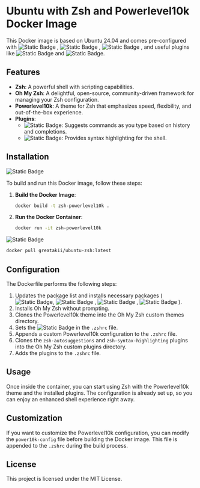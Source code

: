 # Ubuntu with Zsh and Powerlevel10k Docker Image

This Docker image is based on Ubuntu 24.04 and comes pre-configured with ![Static Badge](https://img.shields.io/badge/zsh-tomato)
, ![Static Badge](https://img.shields.io/badge/Oh%20my%20Zsh-grey)
, ![Static Badge](https://img.shields.io/badge/Powerlevel10k%20theme-green)
, and useful plugins like ![Static Badge](https://img.shields.io/badge/zsh_autosuggestions-%238A2BE2) and ![Static Badge](https://img.shields.io/badge/zsh_syntax_highlighting-teal).

## Features

- **Zsh**: A powerful shell with scripting capabilities.
- **Oh My Zsh**: A delightful, open-source, community-driven framework for managing your Zsh configuration.
- **Powerlevel10k**: A theme for Zsh that emphasizes speed, flexibility, and out-of-the-box experience.
- **Plugins**:
  - ![Static Badge](https://img.shields.io/badge/zsh_autosuggestions-%238A2BE2): Suggests commands as you type based on history and completions.
  - ![Static Badge](https://img.shields.io/badge/zsh_syntax_highlighting-teal): Provides syntax highlighting for the shell.

## Installation

![Static Badge](https://img.shields.io/badge/Install%20and%20run%20docker%20engine%20first-red)

To build and run this Docker image, follow these steps:

1. **Build the Docker Image**:
    ```sh
    docker build -t zsh-powerlevel10k .
    ```

2. **Run the Docker Container**:
    ```sh
    docker run -it zsh-powerlevel10k
    ```
    
![Static Badge](https://img.shields.io/badge/To_use_already_build_image-run_following_cmd%3A-blue)

```sh
docker pull greatakii/ubuntu-zsh:latest
```

## Configuration

The Dockerfile performs the following steps:

1. Updates the package list and installs necessary packages (![Static Badge](https://img.shields.io/badge/zsh-tomato), ![Static Badge](https://img.shields.io/badge/curl-%23522258)
, ![Static Badge](https://img.shields.io/badge/git-%239CA986)
, ![Static Badge](https://img.shields.io/badge/nano-%23987D9A)
).
2. Installs Oh My Zsh without prompting.
3. Clones the Powerlevel10k theme into the Oh My Zsh custom themes directory.
4. Sets the ![Static Badge](https://img.shields.io/badge/Powerlevel10k%20theme-green) in the `.zshrc` file.
5. Appends a custom Powerlevel10k configuration to the `.zshrc` file.
6. Clones the `zsh-autosuggestions` and `zsh-syntax-highlighting` plugins into the Oh My Zsh custom plugins directory.
7. Adds the plugins to the `.zshrc` file.

## Usage

Once inside the container, you can start using Zsh with the Powerlevel10k theme and the installed plugins. The configuration is already set up, so you can enjoy an enhanced shell experience right away.

## Customization

If you want to customize the Powerlevel10k configuration, you can modify the `power10k-config` file before building the Docker image. This file is appended to the `.zshrc` during the build process.

## License

This project is licensed under the MIT License.
